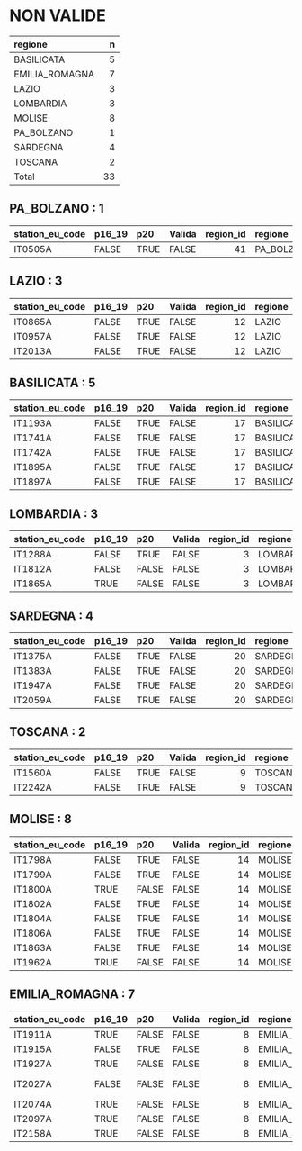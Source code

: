 
# NON VALIDE


|regione        |  n|
|:--------------|--:|
|BASILICATA     |  5|
|EMILIA_ROMAGNA |  7|
|LAZIO          |  3|
|LOMBARDIA      |  3|
|MOLISE         |  8|
|PA_BOLZANO     |  1|
|SARDEGNA       |  4|
|TOSCANA        |  2|
|Total          | 33|


## PA_BOLZANO : 1


|station_eu_code |p16_19 |p20  |Valida | region_id|regione    |provincia |
|:---------------|:------|:----|:------|---------:|:----------|:---------|
|IT0505A         |FALSE  |TRUE |FALSE  |        41|PA_BOLZANO |Bolzano   |


## LAZIO : 3


|station_eu_code |p16_19 |p20  |Valida | region_id|regione |provincia |
|:---------------|:------|:----|:------|---------:|:-------|:---------|
|IT0865A         |FALSE  |TRUE |FALSE  |        12|LAZIO   |Latina    |
|IT0957A         |FALSE  |TRUE |FALSE  |        12|LAZIO   |Roma      |
|IT2013A         |FALSE  |TRUE |FALSE  |        12|LAZIO   |Frosinone |


## BASILICATA : 5


|station_eu_code |p16_19 |p20  |Valida | region_id|regione    |provincia |
|:---------------|:------|:----|:------|---------:|:----------|:---------|
|IT1193A         |FALSE  |TRUE |FALSE  |        17|BASILICATA |Potenza   |
|IT1741A         |FALSE  |TRUE |FALSE  |        17|BASILICATA |Matera    |
|IT1742A         |FALSE  |TRUE |FALSE  |        17|BASILICATA |Potenza   |
|IT1895A         |FALSE  |TRUE |FALSE  |        17|BASILICATA |Matera    |
|IT1897A         |FALSE  |TRUE |FALSE  |        17|BASILICATA |Potenza   |


## LOMBARDIA : 3


|station_eu_code |p16_19 |p20   |Valida | region_id|regione   |provincia |
|:---------------|:------|:-----|:------|---------:|:---------|:---------|
|IT1288A         |FALSE  |TRUE  |FALSE  |         3|LOMBARDIA |Lodi      |
|IT1812A         |FALSE  |FALSE |FALSE  |         3|LOMBARDIA |Lecco     |
|IT1865A         |TRUE   |FALSE |FALSE  |         3|LOMBARDIA |Mantova   |


## SARDEGNA : 4


|station_eu_code |p16_19 |p20  |Valida | region_id|regione  |provincia |
|:---------------|:------|:----|:------|---------:|:--------|:---------|
|IT1375A         |FALSE  |TRUE |FALSE  |        20|SARDEGNA |Cagliari  |
|IT1383A         |FALSE  |TRUE |FALSE  |        20|SARDEGNA |Sassari   |
|IT1947A         |FALSE  |TRUE |FALSE  |        20|SARDEGNA |Cagliari  |
|IT2059A         |FALSE  |TRUE |FALSE  |        20|SARDEGNA |Sassari   |


## TOSCANA : 2


|station_eu_code |p16_19 |p20  |Valida | region_id|regione |provincia |
|:---------------|:------|:----|:------|---------:|:-------|:---------|
|IT1560A         |FALSE  |TRUE |FALSE  |         9|TOSCANA |Livorno   |
|IT2242A         |FALSE  |TRUE |FALSE  |         9|TOSCANA |Firenze   |


## MOLISE : 8


|station_eu_code |p16_19 |p20   |Valida | region_id|regione |provincia  |
|:---------------|:------|:-----|:------|---------:|:-------|:----------|
|IT1798A         |FALSE  |TRUE  |FALSE  |        14|MOLISE  |Campobasso |
|IT1799A         |FALSE  |TRUE  |FALSE  |        14|MOLISE  |Campobasso |
|IT1800A         |TRUE   |FALSE |FALSE  |        14|MOLISE  |Campobasso |
|IT1802A         |FALSE  |TRUE  |FALSE  |        14|MOLISE  |Isernia    |
|IT1804A         |FALSE  |TRUE  |FALSE  |        14|MOLISE  |Isernia    |
|IT1806A         |FALSE  |TRUE  |FALSE  |        14|MOLISE  |Campobasso |
|IT1863A         |FALSE  |TRUE  |FALSE  |        14|MOLISE  |Isernia    |
|IT1962A         |TRUE   |FALSE |FALSE  |        14|MOLISE  |Isernia    |


## EMILIA_ROMAGNA : 7


|station_eu_code |p16_19 |p20   |Valida | region_id|regione        |provincia     |
|:---------------|:------|:-----|:------|---------:|:--------------|:-------------|
|IT1911A         |TRUE   |FALSE |FALSE  |         8|EMILIA_ROMAGNA |Parma         |
|IT1915A         |FALSE  |TRUE  |FALSE  |         8|EMILIA_ROMAGNA |Rimini        |
|IT1927A         |TRUE   |FALSE |FALSE  |         8|EMILIA_ROMAGNA |Ravenna       |
|IT2027A         |FALSE  |FALSE |FALSE  |         8|EMILIA_ROMAGNA |Forli'-Cesena |
|IT2074A         |TRUE   |FALSE |FALSE  |         8|EMILIA_ROMAGNA |Piacenza      |
|IT2097A         |TRUE   |FALSE |FALSE  |         8|EMILIA_ROMAGNA |Bologna       |
|IT2158A         |TRUE   |FALSE |FALSE  |         8|EMILIA_ROMAGNA |Rimini        |

